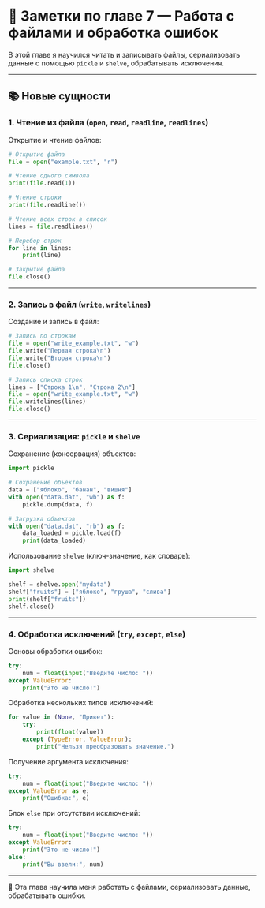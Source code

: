 # 📝 Заметки по главе 7 — Работа с файлами и обработка ошибок

В этой главе я научился читать и записывать файлы, сериализовать данные с помощью `pickle` и `shelve`, обрабатывать исключения.

---

## 📚 Новые сущности

### 1. Чтение из файла (`open`, `read`, `readline`, `readlines`)

Открытие и чтение файлов:

```python
# Открытие файла
file = open("example.txt", "r")

# Чтение одного символа
print(file.read(1))

# Чтение строки
print(file.readline())

# Чтение всех строк в список
lines = file.readlines()

# Перебор строк
for line in lines:
    print(line)

# Закрытие файла
file.close()
```

---

### 2. Запись в файл (`write`, `writelines`)

Создание и запись в файл:

```python
# Запись по строкам
file = open("write_example.txt", "w")
file.write("Первая строка\n")
file.write("Вторая строка\n")
file.close()

# Запись списка строк
lines = ["Строка 1\n", "Строка 2\n"]
file = open("write_example.txt", "w")
file.writelines(lines)
file.close()
```

---

### 3. Сериализация: `pickle` и `shelve`

Сохранение (консервация) объектов:

```python
import pickle

# Сохранение объектов
data = ["яблоко", "банан", "вишня"]
with open("data.dat", "wb") as f:
    pickle.dump(data, f)

# Загрузка объектов
with open("data.dat", "rb") as f:
    data_loaded = pickle.load(f)
    print(data_loaded)
```

Использование `shelve` (ключ-значение, как словарь):

```python
import shelve

shelf = shelve.open("mydata")
shelf["fruits"] = ["яблоко", "груша", "слива"]
print(shelf["fruits"])
shelf.close()
```

---

### 4. Обработка исключений (`try`, `except`, `else`)

Основы обработки ошибок:

```python
try:
    num = float(input("Введите число: "))
except ValueError:
    print("Это не число!")
```

Обработка нескольких типов исключений:

```python
for value in (None, "Привет"):
    try:
        print(float(value))
    except (TypeError, ValueError):
        print("Нельзя преобразовать значение.")
```

Получение аргумента исключения:

```python
try:
    num = float(input("Введите число: "))
except ValueError as e:
    print("Ошибка:", e)
```

Блок `else` при отсутствии исключений:

```python
try:
    num = float(input("Введите число: "))
except ValueError:
    print("Это не число!")
else:
    print("Вы ввели:", num)
```

---

📌 Эта глава научила меня работать с файлами, сериализовать данные, обрабатывать ошибки.
